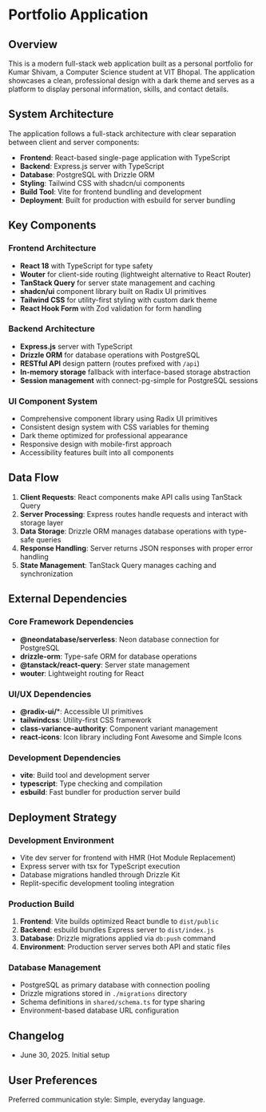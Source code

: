 # Portfolio Application

## Overview

This is a modern full-stack web application built as a personal portfolio for Kumar Shivam, a Computer Science student at VIT Bhopal. The application showcases a clean, professional design with a dark theme and serves as a platform to display personal information, skills, and contact details.

## System Architecture

The application follows a full-stack architecture with clear separation between client and server components:

- **Frontend**: React-based single-page application with TypeScript
- **Backend**: Express.js server with TypeScript
- **Database**: PostgreSQL with Drizzle ORM
- **Styling**: Tailwind CSS with shadcn/ui components
- **Build Tool**: Vite for frontend bundling and development
- **Deployment**: Built for production with esbuild for server bundling

## Key Components

### Frontend Architecture
- **React 18** with TypeScript for type safety
- **Wouter** for client-side routing (lightweight alternative to React Router)
- **TanStack Query** for server state management and caching
- **shadcn/ui** component library built on Radix UI primitives
- **Tailwind CSS** for utility-first styling with custom dark theme
- **React Hook Form** with Zod validation for form handling

### Backend Architecture
- **Express.js** server with TypeScript
- **Drizzle ORM** for database operations with PostgreSQL
- **RESTful API** design pattern (routes prefixed with `/api`)
- **In-memory storage** fallback with interface-based storage abstraction
- **Session management** with connect-pg-simple for PostgreSQL sessions

### UI Component System
- Comprehensive component library using Radix UI primitives
- Consistent design system with CSS variables for theming
- Dark theme optimized for professional appearance
- Responsive design with mobile-first approach
- Accessibility features built into all components

## Data Flow

1. **Client Requests**: React components make API calls using TanStack Query
2. **Server Processing**: Express routes handle requests and interact with storage layer
3. **Data Storage**: Drizzle ORM manages database operations with type-safe queries
4. **Response Handling**: Server returns JSON responses with proper error handling
5. **State Management**: TanStack Query manages caching and synchronization

## External Dependencies

### Core Framework Dependencies
- **@neondatabase/serverless**: Neon database connection for PostgreSQL
- **drizzle-orm**: Type-safe ORM for database operations
- **@tanstack/react-query**: Server state management
- **wouter**: Lightweight routing for React

### UI/UX Dependencies
- **@radix-ui/***: Accessible UI primitives
- **tailwindcss**: Utility-first CSS framework
- **class-variance-authority**: Component variant management
- **react-icons**: Icon library including Font Awesome and Simple Icons

### Development Dependencies
- **vite**: Build tool and development server
- **typescript**: Type checking and compilation
- **esbuild**: Fast bundler for production server build

## Deployment Strategy

### Development Environment
- Vite dev server for frontend with HMR (Hot Module Replacement)
- Express server with tsx for TypeScript execution
- Database migrations handled through Drizzle Kit
- Replit-specific development tooling integration

### Production Build
1. **Frontend**: Vite builds optimized React bundle to `dist/public`
2. **Backend**: esbuild bundles Express server to `dist/index.js`
3. **Database**: Drizzle migrations applied via `db:push` command
4. **Environment**: Production server serves both API and static files

### Database Management
- PostgreSQL as primary database with connection pooling
- Drizzle migrations stored in `./migrations` directory
- Schema definitions in `shared/schema.ts` for type sharing
- Environment-based database URL configuration

## Changelog

- June 30, 2025. Initial setup

## User Preferences

Preferred communication style: Simple, everyday language.